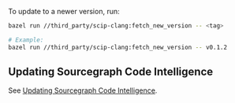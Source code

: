 To update to a newer version, run:

```sh
bazel run //third_party/scip-clang:fetch_new_version -- <tag>

# Example:
bazel run //third_party/scip-clang:fetch_new_version -- v0.1.2
```

## Updating Sourcegraph Code Intelligence

See [Updating Sourcegraph Code Intelligence](/docs/Updating_Sourcegraph.md).
